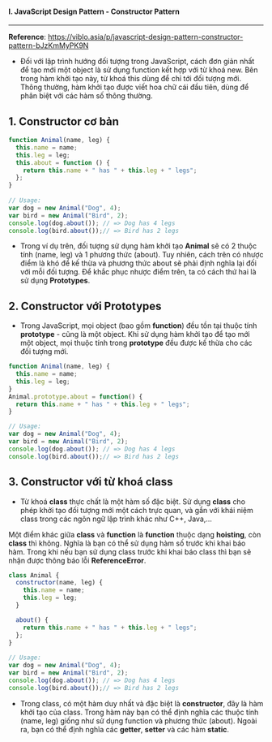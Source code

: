 #### I. JavaScript Design Pattern - Constructor Pattern
---
**Reference**: https://viblo.asia/p/javascript-design-pattern-constructor-pattern-bJzKmMyPK9N

- Đối với lập trình hướng đối tượng trong JavaScript, cách đơn giản nhất để tạo mới một object là sử dụng function kết hợp với từ khoá new. Bên trong hàm khởi tạo này, từ khoá this dùng để chỉ tới đối tượng mới. Thông thường, hàm khởi tạo được viết hoa chữ cái đầu tiên, dùng để phân biệt với các hàm số thông thường.

**1. Constructor cơ bản**
--- 
```javascript
function Animal(name, leg) {
  this.name = name;
  this.leg = leg;
  this.about = function () {
    return this.name + " has " + this.leg + " legs";
  };
}
  
// Usage:
var dog = new Animal("Dog", 4);
var bird = new Animal("Bird", 2);
console.log(dog.about()); // => Dog has 4 legs
console.log(bird.about());// => Bird has 2 legs
```
- Trong ví dụ trên, đối tượng sử dụng hàm khởi tạo **Animal** sẽ có 2 thuộc tính (name, leg) và 1 phương thức (about). Tuy nhiên, cách trên có nhược điểm là khó để kế thừa và phương thức about sẽ phải định nghĩa lại đối với mỗi đối tượng. Để khắc phục nhược điểm trên, ta có cách thứ hai là sử dụng **Prototypes**.

**2. Constructor với Prototypes**
--- 
- Trong JavaScript, mọi object (bao gồm **function**) đều tồn tại thuộc tính **prototype** - cũng là một object. Khi sử dụng hàm khởi tạo để tạo mới một object, mọi thuộc tính trong **prototype** đều được kế thừa cho các đối tượng mới.

```javascript
function Animal(name, leg) {
  this.name = name;
  this.leg = leg;
}
Animal.prototype.about = function() {
  return this.name + " has " + this.leg + " legs";
}

// Usage:
var dog = new Animal("Dog", 4);
var bird = new Animal("Bird", 2);
console.log(dog.about()); // => Dog has 4 legs
console.log(bird.about());// => Bird has 2 legs
```

**3. Constructor với từ khoá class**
--- 
- Từ khoá **class** thực chất là một hàm số đặc biệt. Sử dụng **class** cho phép khởi tạo đối tượng mới một cách trực quan, và gần với khái niệm class trong các ngôn ngữ lập trình khác như C++, Java,...

Một điểm khác giữa **class** và **function** là **function** thuộc dạng **hoisting**, còn **class** thì không. Nghĩa là bạn có thể sử dụng hàm số trước khi khai báo hàm. Trong khi nếu bạn sử dụng class trước khi khai báo class thì bạn sẽ nhận được thông báo lỗi **ReferenceError**.

```javascript
class Animal {
  constructor(name, leg) {
    this.name = name;
    this.leg = leg;
  }

  about() {
    return this.name + " has " + this.leg + " legs";
  };
}
 
// Usage:
var dog = new Animal("Dog", 4);
var bird = new Animal("Bird", 2);
console.log(dog.about()); // => Dog has 4 legs
console.log(bird.about());// => Bird has 2 legs
```

- Trong class, có một hàm duy nhất và đặc biệt là **constructor**, đây là hàm khởi tạo của class. Trong hàm này bạn có thể định nghĩa các thuộc tính (name, leg) giống như sử dụng function và phương thức (about). Ngoài ra, bạn có thể định nghĩa các **getter**, **setter** và các hàm **static**.
